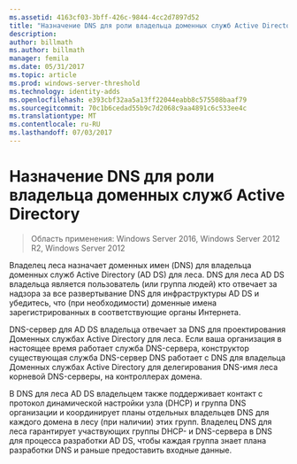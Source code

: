 ```yaml
---
ms.assetid: 4163cf03-3bff-426c-9844-4cc2d7897d52
title: "Назначение DNS для роли владельца доменных служб Active Directory"
description: 
author: billmath
ms.author: billmath
manager: femila
ms.date: 05/31/2017
ms.topic: article
ms.prod: windows-server-threshold
ms.technology: identity-adds
ms.openlocfilehash: e393cbf32aa5a13ff22044eabb8c575508baaf79
ms.sourcegitcommit: 70c1b6cedad55b9c7d2068c9aa4891c6c533ee4c
ms.translationtype: MT
ms.contentlocale: ru-RU
ms.lasthandoff: 07/03/2017
---
```

# <a name="assigning-the-dns-for-ad-ds-owner-role"></a>Назначение DNS для роли владельца доменных служб Active Directory

>Область применения: Windows Server 2016, Windows Server 2012 R2, Windows Server 2012

Владелец леса назначает доменных имен (DNS) для владельца доменных служб Active Directory (AD DS) для леса. DNS для леса AD DS владельца является пользователь (или группа людей) кто отвечает за надзора за все развертывание DNS для инфраструктуры AD DS и убедитесь, что (при необходимости) доменные имена зарегистрированных в соответствующие органы Интернета.  
  
DNS-сервер для AD DS владельца отвечает за DNS для проектирования Доменных службах Active Directory для леса. Если ваша организация в настоящее время работает служба DNS-сервера, конструктор существующая служба DNS-сервер DNS работает с DNS для владельца Доменных службах Active Directory для делегирования DNS-имя леса корневой DNS-серверы, на контроллерах домена.  
  
В DNS для леса AD DS владельцем также поддерживает контакт с протокол динамической настройки узла (DHCP) и группа DNS организации и координирует планы отдельных владельцев DNS для каждого домена в лесу (при наличии) этих групп. Владелец DNS для леса гарантирует участвующих группы DHCP- и DNS-сервера в DNS для процесса разработки AD DS, чтобы каждая группа знает плана разработки DNS и раньше предоставить входные данные.  
  


